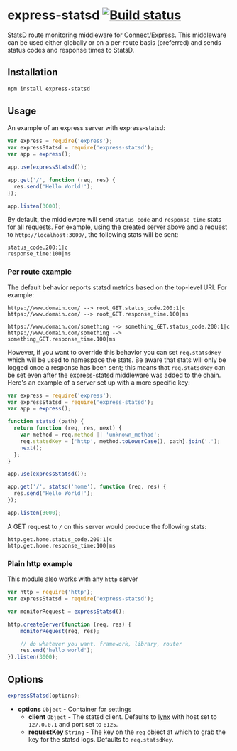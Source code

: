 # express-statsd [![Build status](https://travis-ci.org/uber/express-statsd.png?branch=master)](https://travis-ci.org/uber/express-statsd)

[StatsD](https://github.com/etsy/statsd/) route monitoring middleware for 
[Connect](https://github.com/senchalabs/connect)/[Express](https://github.com/visionmedia/express).
This middleware can be used either globally or on a per-route basis (preferred)
and sends status codes and response times to StatsD.

## Installation

``` bash
npm install express-statsd
```

## Usage

An example of an express server with express-statsd:

``` js
var express = require('express');
var expressStatsd = require('express-statsd');
var app = express();

app.use(expressStatsd());

app.get('/', function (req, res) {
  res.send('Hello World!');
});

app.listen(3000);
```

By default, the middleware will send `status_code` and `response_time` stats
for all requests. For example, using the created server above and a request to
`http://localhost:3000/`, the following stats will be sent:

```
status_code.200:1|c
response_time:100|ms
```

### Per route example

The default behavior reports statsd metrics based on the top-level URI.
For example:
```
https://www.domain.com/ --> root_GET.status_code.200:1|c
https://www.domain.com/ --> root_GET.response_time.100|ms

https://www.domain.com/something --> something_GET.status_code.200:1|c
https://www.domain.com/something --> something_GET.response_time.100|ms
```

However, if you want to override this behavior you can set `req.statsdKey` which
will be used to namespace the stats. Be aware that stats will only be logged
once a response has been sent; this means that `req.statsdKey` can be
set even after the express-statsd middleware was added to the chain. Here's an 
example of a server set up with a more specific key:

``` js
var express = require('express');
var expressStatsd = require('express-statsd');
var app = express();

function statsd (path) {
  return function (req, res, next) {
    var method = req.method || 'unknown_method';
    req.statsdKey = ['http', method.toLowerCase(), path].join('.');
    next();
  };
}

app.use(expressStatsd());

app.get('/', statsd('home'), function (req, res) {
  res.send('Hello World!');
});

app.listen(3000);
```

A GET request to `/` on this server would produce the following stats:

```
http.get.home.status_code.200:1|c
http.get.home.response_time:100|ms
```

### Plain http example

This module also works with any `http` server

```js
var http = require('http');
var expressStatsd = require('express-statsd');

var monitorRequest = expressStatsd();

http.createServer(function (req, res) {
    monitorRequest(req, res);

    // do whatever you want, framework, library, router
    res.end('hello world');
}).listen(3000);
```

## Options

``` js
expressStatsd(options);
```

- **options** `Object` - Container for settings
  - **client** `Object` - The statsd client. Defaults to [lynx](https://github.com/dscape/lynx)
with host set to `127.0.0.1` and port set to `8125`.
  - **requestKey** `String` - The key on the `req` object at which to grab
the key for the statsd logs. Defaults to `req.statsdKey`.
